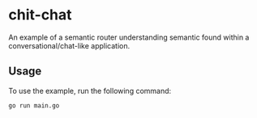 # chit-chat

An example of a semantic router understanding semantic found within a conversational/chat-like application.

## Usage

To use the example, run the following command:

```bash
go run main.go
```
